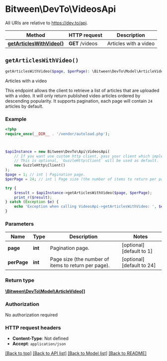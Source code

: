 # Bitween\DevTo\VideosApi

All URIs are relative to https://dev.to/api.

Method | HTTP request | Description
------------- | ------------- | -------------
[**getArticlesWithVideo()**](VideosApi.md#getArticlesWithVideo) | **GET** /videos | Articles with a video


## `getArticlesWithVideo()`

```php
getArticlesWithVideo($page, $perPage): \Bitween\DevTo\Model\ArticleVideo[]
```

Articles with a video

This endpoint allows the client to retrieve a list of articles that are uploaded with a video.  It will only return published video articles ordered by descending popularity.  It supports pagination, each page will contain `24` articles by default.

### Example

```php
<?php
require_once(__DIR__ . '/vendor/autoload.php');



$apiInstance = new Bitween\DevTo\Api\VideosApi(
    // If you want use custom http client, pass your client which implements `GuzzleHttp\ClientInterface`.
    // This is optional, `GuzzleHttp\Client` will be used as default.
    new GuzzleHttp\Client()
);
$page = 1; // int | Pagination page.
$perPage = 24; // int | Page size (the number of items to return per page).

try {
    $result = $apiInstance->getArticlesWithVideo($page, $perPage);
    print_r($result);
} catch (Exception $e) {
    echo 'Exception when calling VideosApi->getArticlesWithVideo: ', $e->getMessage(), PHP_EOL;
}
```

### Parameters

Name | Type | Description  | Notes
------------- | ------------- | ------------- | -------------
 **page** | **int**| Pagination page. | [optional] [default to 1]
 **perPage** | **int**| Page size (the number of items to return per page). | [optional] [default to 24]

### Return type

[**\Bitween\DevTo\Model\ArticleVideo[]**](../Model/ArticleVideo.md)

### Authorization

No authorization required

### HTTP request headers

- **Content-Type**: Not defined
- **Accept**: `application/json`

[[Back to top]](#) [[Back to API list]](../../README.md#endpoints)
[[Back to Model list]](../../README.md#models)
[[Back to README]](../../README.md)

